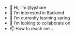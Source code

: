 - 👋 Hi, I’m @yjshare
- 👀 I’m interested in Backend
- 🌱 I’m currently learning spring
- 💞️ I’m looking to collaborate on 
- 📫 How to reach me ...

<!---
yjshare/yjshare is a ✨ special ✨ repository because its `README.md` (this file) appears on your GitHub profile.
You can click the Preview link to take a look at your changes.
--->
